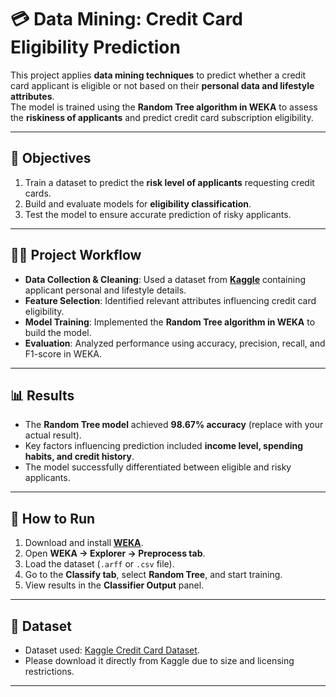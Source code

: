 # 💳 Data Mining: Credit Card Eligibility Prediction  

This project applies **data mining techniques** to predict whether a credit card applicant is eligible or not based on their **personal data and lifestyle attributes**.  
The model is trained using the **Random Tree algorithm in WEKA** to assess the **riskiness of applicants** and predict credit card subscription eligibility.  

---

## 🎯 Objectives  
1. Train a dataset to predict the **risk level of applicants** requesting credit cards.  
2. Build and evaluate models for **eligibility classification**.  
3. Test the model to ensure accurate prediction of risky applicants.  

---

## 🧑‍💻 Project Workflow  
- **Data Collection & Cleaning**: Used a dataset from **[Kaggle](https://www.kaggle.com/datasets/tanayatipre/car-price-prediction-dataset/data)** containing applicant personal and lifestyle details.  
- **Feature Selection**: Identified relevant attributes influencing credit card eligibility.  
- **Model Training**: Implemented the **Random Tree algorithm in WEKA** to build the model.  
- **Evaluation**: Analyzed performance using accuracy, precision, recall, and F1-score in WEKA.  

---

## 📊 Results  
- The **Random Tree model** achieved **98.67% accuracy** (replace with your actual result).  
- Key factors influencing prediction included **income level, spending habits, and credit history**.  
- The model successfully differentiated between eligible and risky applicants.  

---

## 🚀 How to Run  
1. Download and install **[WEKA](https://www.cs.waikato.ac.nz/ml/weka/)**.  
2. Open **WEKA → Explorer → Preprocess tab**.  
3. Load the dataset (`.arff` or `.csv` file).  
4. Go to the **Classify tab**, select **Random Tree**, and start training.  
5. View results in the **Classifier Output** panel.  

---

## 📂 Dataset  
- Dataset used: [Kaggle Credit Card Dataset](https://www.kaggle.com/datasets/tanayatipre/car-price-prediction-dataset/data).  
- Please download it directly from Kaggle due to size and licensing restrictions.  

---

